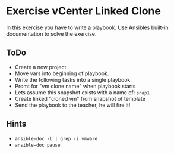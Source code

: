 
# Exercise vCenter Linked Clone
In this exercise you have to write a playbook.
Use Ansibles built-in documentation to solve the exercise.

## ToDo
* Create a new project
* Move vars into beginning of playbook.
* Write the following tasks into a single playbook.
* Promt for "vm clone name" when playbook starts
*  Lets assume this snapshot exists with a name of: <code>snap1</code>
* Create linked "cloned vm" from snapshot of template
* Send the playbook to the teacher, he will fire it!

## Hints
* <code>ansible-doc -l | grep -i vmware</code>
* <code>ansible-doc pause</code>
<!--stackedit_data:
eyJoaXN0b3J5IjpbODI5NjkwNzM1LDE0NjM5NzU2OTBdfQ==
-->